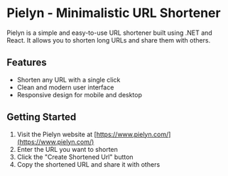# Pielyn - Minimalistic URL Shortener

Pielyn is a simple and easy-to-use URL shortener built using .NET and React. It allows you to shorten long URLs and share them with others.

## Features

- Shorten any URL with a single click
- Clean and modern user interface
- Responsive design for mobile and desktop

## Getting Started

1. Visit the Pielyn website at [https://www.pielyn.com/](https://www.pielyn.com/)
2. Enter the URL you want to shorten
4. Click the "Create Shortened Url" button
5. Copy the shortened URL and share it with others
